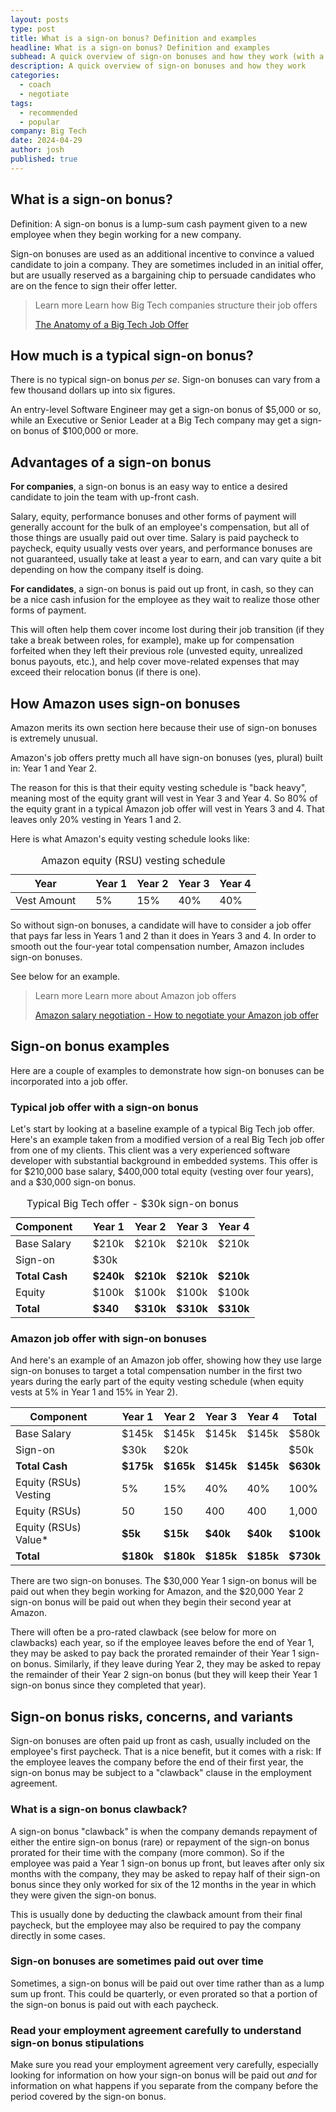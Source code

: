 ```yaml
---
layout: posts
type: post
title: What is a sign-on bonus? Definition and examples
headline: What is a sign-on bonus? Definition and examples
subhead: A quick overview of sign-on bonuses and how they work (with a focus on Big Tech)
description: A quick overview of sign-on bonuses and how they work
categories:
  - coach
  - negotiate
tags:
  - recommended
  - popular
company: Big Tech
date: 2024-04-29
author: josh
published: true
---
```

## What is a sign-on bonus?

Definition: A sign-on bonus is a lump-sum cash payment given to a new employee when they begin working for a new company.

Sign-on bonuses are used as an additional incentive to convince a valued candidate to join a company. They are sometimes included in an initial offer, but are usually reserved as a bargaining chip to persuade candidates who are on the fence to sign their offer letter.

<blockquote class="ico link-callout">
  <p><span>Learn more</span> Learn how Big Tech companies structure their job offers</p>
  <p><a href="/big-tech-job-offer-overview/">The Anatomy of a Big Tech Job Offer <i class="fas fa-angle-double-right"></i></a></p>
</blockquote>

## How much is a typical sign-on bonus?

There is no typical sign-on bonus _per se_. Sign-on bonuses can vary from a few thousand dollars up into six figures.

An entry-level Software Engineer may get a sign-on bonus of $5,000 or so, while an Executive or Senior Leader at a Big Tech company may get a sign-on bonus of $100,000 or more.


## Advantages of a sign-on bonus

**For companies**, a sign-on bonus is an easy way to entice a desired candidate to join the team with up-front cash.

Salary, equity, performance bonuses and other forms of payment will generally account for the bulk of an employee's compensation, but all of those things are usually paid out over time. Salary is paid paycheck to paycheck, equity usually vests over years, and performance bonuses are not guaranteed, usually take at least a year to earn, and can vary quite a bit depending on how the company itself is doing.

**For candidates**, a sign-on bonus is paid out up front, in cash, so they can be a nice cash infusion for the employee as they wait to realize those other forms of payment.

This will often help them cover income lost during their job transition (if they take a break between roles, for example), make up for compensation forfeited when they left their previous role (unvested equity, unrealized bonus payouts, etc.), and help cover move-related expenses that may exceed their relocation bonus (if there is one).

## How Amazon uses sign-on bonuses

Amazon merits its own section here because their use of sign-on bonuses is extremely unusual.

Amazon's job offers pretty much all have sign-on bonuses (yes, plural) built in: Year 1 and Year 2.

The reason for this is that their equity vesting schedule is "back heavy", meaning most of the equity grant will vest in Year 3 and Year 4. So 80% of the equity grant in a typical Amazon job offer will vest in Years 3 and 4. That leaves only 20% vesting in Years 1 and 2.

Here is what Amazon's equity vesting schedule looks like:


<table>
	<caption>Amazon equity (RSU) vesting schedule</caption>
	<thead>
		<tr><th>Year</th><th></th><th>Year 1</th><th>Year 2</th><th>Year 3</th><th>Year 4</th></tr>
	</thead>
	<tbody>
		<tr><td>Vest Amount</td><td></td><td>5%</td><td>15%</td><td>40%</td><td>40%</td></tr>
	</tbody>
</table>

So without sign-on bonuses, a candidate will have to consider a job offer that pays far less in Years 1 and 2 than it does in Years 3 and 4. In order to smooth out the four-year total compensation number, Amazon includes sign-on bonuses.

See below for an example.

<blockquote class="ico link-callout">
  <p><span>Learn more</span> Learn more about Amazon job offers</p>
  <p><a href="/amazon-salary-negotiation/">Amazon salary negotiation - How to negotiate your Amazon job offer <i class="fas fa-angle-double-right"></i></a></p>
</blockquote>

## Sign-on bonus examples

Here are a couple of examples to demonstrate how sign-on bonuses can be incorporated into a job offer.

### Typical job offer with a sign-on bonus

Let's start by looking at a baseline example of a typical Big Tech job offer. Here's an example taken from a modified version of a real Big Tech job offer from one of my clients. This client was a very experienced software developer with substantial background in embedded systems. This offer is for $210,000 base salary, $400,000 total equity (vesting over four years), and a $30,000 sign-on bonus.

<table>
	<caption>Typical Big Tech offer - $30k sign-on bonus</caption>
	<thead>
		<tr><th>Component</th><th></th><th>Year 1</th><th>Year 2</th><th>Year 3</th><th>Year 4</th></tr>
	</thead>
	<tbody>
		<tr><td>Base Salary</td><td></td><td>$210k</td><td>$210k</td><td>$210k</td><td>$210k</td></tr>
		<tr><td>Sign-on</td><td></td><td>$30k</td><td></td><td></td><td></td></tr>
		<tr><td><strong>Total Cash</strong></td><td></td><td><strong>$240k</strong></td><td><strong>$210k</strong></td><td><strong>$210k</strong></td><td><strong>$210k</strong></td></tr>
		<tr><td>Equity</td><td></td><td>$100k</td><td>$100k</td><td>$100k</td><td>$100k</td></tr>
		<tr><td><strong>Total</strong> </td><td></td><td><strong>$340</strong></td><td><strong>$310k</strong></td><td><strong>$310k</strong></td><td><strong>$310k</strong></td></tr>
	</tbody>
</table>

### Amazon job offer with sign-on bonuses

And here's an example of an Amazon job offer, showing how they use large sign-on bonuses to target a total compensation number in the first two years during the early part of the equity vesting schedule (when equity vests at 5% in Year 1 and 15% in Year 2).

<table>
	<thead>
		<tr><th>Component</th><th></th><th>Year 1</th><th>Year 2</th><th>Year 3</th><th>Year 4</th><th>Total</th></tr>
	</thead>
	<tbody>
		<tr><td>Base Salary</td><td></td><td>$145k</td><td>$145k</td><td>$145k</td><td>$145k</td><td>$580k</td></tr>
		<tr><td>Sign-on</td><td></td><td>$30k</td><td>$20k</td><td></td><td></td><td>$50k</td></tr>
		<tr><td><strong>Total Cash</strong></td><td></td><td><strong>$175k</strong></td><td><strong>$165k</strong></td><td><strong>$145k</strong></td><td><strong>$145k</strong></td><td><strong>$630k</strong></td></tr>
		<tr><td>Equity (RSUs) Vesting</td><td></td><td>5%</td><td>15%</td><td>40%</td><td>40%</td><td>100%</td></tr>
		<tr><td>Equity (RSUs) </td><td></td><td>50</td><td>150</td><td>400</td><td>400</td><td>1,000</td></tr>
		<tr><td>Equity (RSUs) Value* </td><td></td><td><strong>$5k</strong></td><td><strong>$15k</strong></td><td><strong>$40k</strong></td><td><strong>$40k</strong></td><td><strong>$100k</strong></td></tr>
		<tr><td><strong>Total</strong> </td><td></td><td><strong>$180k</strong></td><td><strong>$180k</strong></td><td><strong>$185k</strong></td><td><strong>$185k</strong></td><td><strong>$730k</strong></td></tr>
	</tbody>
</table>

There are two sign-on bonuses. The $30,000 Year 1 sign-on bonus will be paid out when they begin working for Amazon, and the $20,000 Year 2 sign-on bonus will be paid out when they begin their second year at Amazon.

There will often be a pro-rated clawback (see below for more on clawbacks) each year, so if the employee leaves before the end of Year 1, they may be asked to pay back the prorated remainder of their Year 1 sign-on bonus. Similarly, if they leave during Year 2, they may be asked to repay the remainder of their Year 2 sign-on bonus (but they will keep their Year 1 sign-on bonus since they completed that year).

## Sign-on bonus risks, concerns, and variants

Sign-on bonuses are often paid up front as cash, usually included on the employee's first paycheck. That is a nice benefit, but it comes with a risk: If the employee leaves the company before the end of their first year, the sign-on bonus may be subject to a "clawback" clause in the employment agreement.

### What is a sign-on bonus clawback?

A sign-on bonus "clawback" is when the company demands repayment of either the entire sign-on bonus (rare) or repayment of the sign-on bonus prorated for their time with the company (more common). So if the employee was paid a Year 1 sign-on bonus up front, but leaves after only six months with the company, they may be asked to repay half of their sign-on bonus since they only worked for six of the 12 months in the year in which they were given the sign-on bonus.

This is usually done by deducting the clawback amount from their final paycheck, but the employee may also be required to pay the company directly in some cases.

### Sign-on bonuses are sometimes paid out over time

Sometimes, a sign-on bonus will be paid out over time rather than as a lump sum up front. This could be quarterly, or even prorated so that a portion of the sign-on bonus is paid out with each paycheck.

### Read your employment agreement carefully to understand sign-on bonus stipulations

Make sure you read your employment agreement very carefully, especially looking for information on how your sign-on bonus will be paid out _and_ for information on what happens if you separate from the company before the period covered by the sign-on bonus.